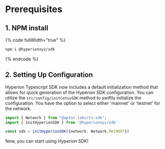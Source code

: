 # Prerequisites

## 1. NPM install

{% code fullWidth="true" %}
```sh
npm i @hyperionxyz/sdk
```
{% endcode %}

## 2. Setting Up Configuration

Hyperion Typescript SDK now includes a default initialization method that allows for quick generation of the Hyperion SDK configuration. You can utilize the `src/config/initCetusSDK` method to swiftly initialize the configuration. You have the option to select either 'mainnet' or 'testnet' for the network.

```typescript
import { Network } from "@aptos-labs/ts-sdk";
import { initHyperionSDK } from '@hyperionxyz/sdk'

const sdk = initHyperionSDK({network: Network.MAINNET})
```

Now, you can start using Hyperion SDK!
